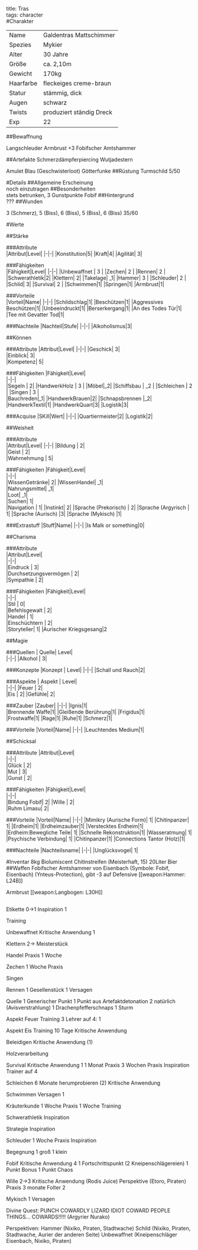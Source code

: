title: Tras  
tags: character  
#Charakter

|||
|-|-|
|Name|Galdentras Mattschimmer|
|Spezies|Mykier|
|Alter|30 Jahre|
|Größe|ca. 2,10m|
|Gewicht|170kg|
|Haarfarbe|fleckeiges creme-braun|
|Statur|stämmig, dick|
|Augen|schwarz|
|Twists| produziert ständig Dreck|
|Exp|22|
##Bewaffnung

Langschleuder
Armbrust +3
Fobifscher Amtshammer

##Artefakte
Schmerzdämpferpiercing
Wutjadestern

Amulet Blau (Geschwisterloot)
Götterfunke
##Rüstung
Turmschild 5/50

#Details
##Allgemeine Erscheinung  
noch einzutragen
##Besonderheiten  
stets betrunken, 3 Gunstpunkte Fobif
##Hintergrund  
???
##Wunden

3 (Schmerz), 5 (Biss), 6 (Biss), 5 (Biss), 6 (Biss)
35/60

































#Werte

##Stärke  

###Attribute  
|Attribut|Level|
|-|-|
|Konstitution|5|
|Kraft|4|
|Agilität| 3|

###Fähigkeiten  
|Fähigkeit|Level|
|-|-|
|Unbewaffnet | 3 |
|Zechen| 2 |
|Rennen| 2 |
|Schwerathletik|2|
|Klettern| 2|
|Takelage| _1|
|Hammer| 3 |
|Schleuder| 2 |
|Schild| 3|
|Survival| 2 |
|Schwimmen|1|
|Springen|1|
|Armbrust|1|    
    
###Vorteile  
|Vorteil|Name|
|-|-|
|Schildschlag|1|
|Beschützen|1|
|Aggressives Beschützen|1|
|Unbeeindruckt|1|
|Berserkergang|1|
|An des Todes Tür|1|
|Tee mit Gevatter Tod|1|


###Nachteile
|Nachteil|Stufe|
|-|-|
|Alkoholismus|3|

##Können

###Attribute
|Attribut|Level|
|-|-|
|Geschick| 3|  
|Einblick| 3|  
|Kompetenz| 5|  

###Fähigkeiten
|Fähigkeit|Level|  
|-|-|  
|Segeln |  2|
|HandwerkHolz | 3 |
|Möbel|_2|
|Schiffsbau |  _2 |
|Schleichen |  2 |
|Singen  | 3 |  
|Bauchreden|_1|
|HandwerkBrauen|2|
|Schnapsbrennen |_2|
|HandwerkTextil|1|
|HandwerkQuart|3|
|Logistik|3|

###Acquise
|SKill|Wert|
|-|-|
|Quartiermeister|2|
|Logistik|2|

##Weisheit

###Attribute  
|Attribut|Level|
|-|-|
|Bildung |  2|  
|Geist |  2|  
|Wahrnehmung |  5|  

###Fähigkeiten
|Fähigkeit|Level|  
|-|-|  
|WissenGetränke| 2| 
|WissenHandel|  _1|  
|Nahrungsmittel|  _1|  
|Loot|  _1|  
|Suchen|  1|  
|Navigation |  1| 
|Instinkt| 2|
|Sprache (Prekorisch) |  2|
|Sprache (Argyrisch | 1|
|Sprache  (Aurisch) |3|
|Sprache (Mykisch) |1|

###Extrastuff
|Stuff|Name|
|-|-|
|Is Malk or something|0|

##Charisma

###Attribute  
|Attribut|Level|  
|-|-|  
|Eindruck |  3|  
|Durchsetzungsvermögen |  2|  
|Sympathie |  2|  

###Fähigkeiten
|Fähigkeit|Level|  
|-|-|  
|Stil |  0|  
|Befehlsgewalt |  2|  
|Handel |  1|  
|Einschüchtern |  2|  
|Storyteller| 1|
|Aurischer Kriegsgesang|2

##Magie

###Quellen
| Quelle|  Level|    
|-|-|
|Alkohol |  3|  

###Konzepte
|Konzept | Level|
|-|-|
|Schall und Rauch|2|

###Aspekte
| Aspekt |  Level|    
|-|-|
|Feuer |  2|  
|Eis |  2|
|Gefühle| 2|  

###Zauber
|Zauber|
|-|-|
|Ignis|1|  
|Brennende Waffe|1|
|Gleißende Berührung|1|
|Frigidus|1|  
|Frostwaffe|1|
|Rage|1|
|Ruhe|1|
|Schmerz|1|

###Vorteile
|Vorteil|Name|
|-|-|
|Leuchtendes Medium|1|

##Schicksal

###Attribute
|Attribut|Level|  
|-|-|  
|Glück |  2|  
|Mut |  3|  
|Gunst |  2|  

###Fähigkeiten
|Fähigkeit|Level|  
|-|-|  
|Bindung Fobif| 2|
|Wille |  2|  
|Ruhm Limasu|  2|  


###Vorteile
|Vorteil|Name|
|-|-|
|Mimikry (Aurische Form)| 1|
|Chitinpanzer| 1|
|Erdheim|1|
|Erdheimzauber|1|
|Verstecktes Erdheim|1|
|Erdheim:Bewegliche Teile| 1|
|Schnelle Rekonstruktion|1|
|Wasseratmung| 1|
|Psychische Verbindung| 1|
|Chitinpanzer|1|
|Connections Tantor (Holz)|1|

###Nachteile
|Nachteilsname|
|-|-|
|Unglücksvogel| 1|



#Inventar
8kg Biolumiscent Chitinstreifen  (Meisterhaft, 15)
20Liter Bier
##Waffen
Fobifscher Amtshammer von Eisenbach  (Symbole: Fobif, Eisenbach) (Ynteus-Protection), gibt -3 auf Defensive
[[weapon:Hammer: L24B]]

Armbrust 
[[weapon:Langbogen: L30H]]




##
Etikette 0->1
Inspiration 1

Training

Unbewaffnet
Kritische Anwendung 1

Klettern 2->
Meisterstück

Handel
Praxis 1 Woche

Zechen
1 Woche Praxis

Singen


Rennen
1 Gesellenstück
1 Versagen

Quelle
1 Generischer Punkt
1 Punkt aus Artefaktdetonation
2 natürlich (Avisverstrahlung)
1 Drachenpfefferschnaps
1 Sturm

Aspekt Feuer
Training 3
Lehrer auf 4: 1


Aspekt Eis
Training 10 Tage
Kritische Anwendung


Beleidigen
Kritische Anwendung (1)

Holzverarbeitung


Survival
Kritische Anwendung 1
1 Monat Praxis
3 Wochen Praxis
Inspiration
Trainer auf 4

Schleichen
6 Monate herumprobieren (2)
Kritische Anwendung

Schwimmen
Versagen 1

Kräuterkunde
1 Woche Praxis
1 Woche Training

Schwerathletik
Inspiration

Strategie
Inspiration

Schleuder
1 Woche Praxis
Inspiration


Begegnung 
1 groß 1 klein



Fobif
Kritische Anwendung 4
1 Fortschrittspunkt
(2 Kneipenschlägereien)
1 Punkt Bonus
1 Punkt Chaos

Wille 2->3
Kritische Anwendung (Rodis Juice)
Perspektive (Etoro, Piraten)
Praxis 3 monate
Folter 2



Mykisch
1 Versagen

Divine Quest: PUNCH COWARDLY LIZARD IDIOT COWARD PEOPLE THINGS... COWARDS!!!!! (Argyrier Nurako)


Perspektiven: 
Hammer (Nixiko, Piraten, Stadtwache)
Schild (Nixiko, Piraten, Stadtwache, Aurier der anderen Seite)
Unbewaffnet (Kneipenschläger Eisenbach, Nixiko, Piraten)













